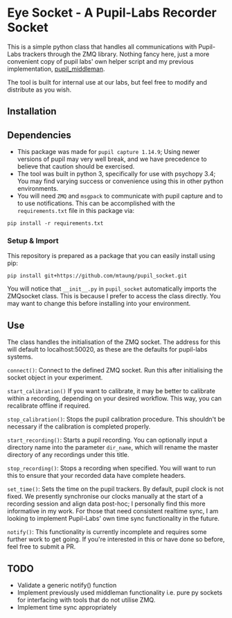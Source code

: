 # Eye Socket - A Pupil-Labs Recorder Socket

This is a simple python class that handles all communications with Pupil-Labs trackers through the ZMQ library. Nothing fancy here, just a more convenient copy of pupil labs' own helper script and my previous implementation, [pupil_middleman](https://github.com/mtaung/pupil_middleman). 

The tool is built for internal use at our labs, but feel free to modify and distribute as you wish.

## Installation

## Dependencies

* This package was made for ```pupil capture 1.14.9```; Using newer versions of pupil may very well break, and we have precedence to believe that caution should be exercised.
* The tool was built in python 3, specifically for use with psychopy 3.4; You may find varying success or convenience using this in other python environments.
* You will need ```ZMQ``` and ```msgpack``` to communicate with pupil capture and to to use notifications. This can be accomplished with the ```requirements.txt``` file in this package via:
~~~
pip install -r requirements.txt
~~~

### Setup & Import

This repository is prepared as a package that you can easily install using pip:

~~~ 
pip install git+https://github.com/mtaung/pupil_socket.git 
~~~

You will notice that ```__init__.py``` in ```pupil_socket``` automatically imports the ZMQsocket class. This is because I prefer to access the class directly. You may want to change this before installing into your environment. 

## Use

The class handles the initialisation of the ZMQ socket. The address for this will default to localhost:50020, as these are the defaults for pupil-labs systems.

```connect()```: Connect to the defined ZMQ socket. Run this after initialising the socket object in your experiment.

```start_calibration()``` If you want to calibrate, it may be better to calibrate within a recording, depending on your desired workflow. This way, you can recalibrate offline if required.

```stop_calibration()```: Stops the pupil calibration procedure. This shouldn't be necessary if the calibration is completed properly.

```start_recording()```: Starts a pupil recording. You can optionally input a directory name into the parameter ```dir_name```, which will rename the master directory of any recordings under this title.

```stop_recording()```: Stops a recording when specified. You will want to run this to ensure that your recorded data have complete headers.

```set_time()```: Sets the time on the pupil trackers. By default, pupil clock is not fixed. We presently synchronise our clocks manually at the start of a recording session and align data post-hoc; I personally find this more informative in my work. For those that need consistent realtime sync, I am looking to implement Pupil-Labs' own time sync functionality in the future.

```notify()```: This functionality is currently incomplete and requires some further work to get going. If you're interested in this or have done so before, feel free to submit a PR.

## TODO

* Validate a generic notify() function
* Implement previously used middleman functionality i.e. pure py sockets for interfacing with tools that do not utilise ZMQ. 
* Implement time sync appropriately
